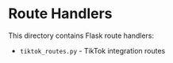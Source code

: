 # Route Handlers

This directory contains Flask route handlers:

- `tiktok_routes.py` - TikTok integration routes
